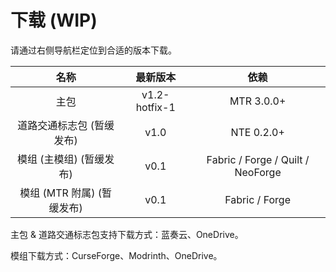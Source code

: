 # 下载 (WIP)

请通过右侧导航栏定位到合适的版本下载。

|            名称            |   最新版本    |               依赖                |
| :------------------------: | :-----------: | :-------------------------------: |
|            主包            | v1.2-hotfix-1 |            MTR 3.0.0+             |
| 道路交通标志包 (暂缓发布)  |     v1.0      |            NTE 0.2.0+             |
|  模组 (主模组) (暂缓发布)  |     v0.1      | Fabric / Forge / Quilt / NeoForge |
| 模组 (MTR 附属) (暂缓发布) |     v0.1      |          Fabric / Forge           |

主包 & 道路交通标志包支持下载方式：蓝奏云、OneDrive。

模组下载方式：CurseForge、Modrinth、OneDrive。